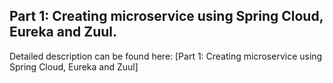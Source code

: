 ## Part 1: Creating microservice using Spring Cloud, Eureka and Zuul.

Detailed description can be found here: [Part 1: Creating microservice using Spring Cloud, Eureka and Zuul]


